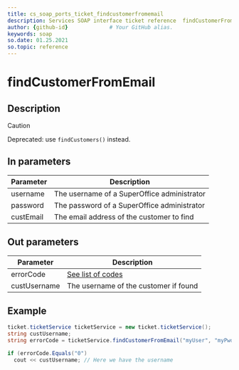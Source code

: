 ```yaml
---
title: cs_soap_ports_ticket_findcustomerfromemail
description: Services SOAP interface ticket reference  findCustomerFromEmail
author: {github-id}             # Your GitHub alias.
keywords: soap
so.date: 01.25.2021
so.topic: reference
---
```


# findCustomerFromEmail

## Description

> [!CAUTION]
> Deprecated: use `findCustomers()` instead.

## In parameters

| Parameter | Description |
|---|---|
| username | The username of a SuperOffice administrator |
| password | The password of a SuperOffice administrator |
| custEmail | The email address of the customer to find |

## Out parameters

| Parameter | Description |
|---|---|
| errorCode | [See list of codes][1] |
| custUsername | The username of the customer if found |

## Example

```csharp
ticket.ticketService ticketService = new ticket.ticketService();
string custUsername;
string errorCode = ticketService.findCustomerFromEmail("myUser", "myPwd", "customer@domain.com", out custUsername);

if (errorCode.Equals("0")
  cout << custUsername; // Here we have the username
```

<!-- Referenced links -->
[1]: ../error-codes.md
